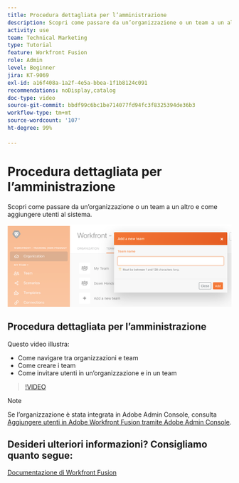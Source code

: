 ```yaml
---
title: Procedura dettagliata per l’amministrazione
description: Scopri come passare da un’organizzazione o un team a un altro e come aggiungere utenti al sistema in [!DNL Adobe Workfront Fusion].
activity: use
team: Technical Marketing
type: Tutorial
feature: Workfront Fusion
role: Admin
level: Beginner
jira: KT-9069
exl-id: a16f408a-1a2f-4e5a-bbea-1f1b8124c091
recommendations: noDisplay,catalog
doc-type: video
source-git-commit: bbdf99c6bc1be714077fd94fc3f8325394de36b3
workflow-type: tm+mt
source-wordcount: '107'
ht-degree: 99%

---
```


# Procedura dettagliata per l’amministrazione

Scopri come passare da un’organizzazione o un team a un altro e come aggiungere utenti al sistema.

![Immagine di uno scenario con gestione degli errori](assets/workfront-fusion-administration-1.png)

## Procedura dettagliata per l’amministrazione

Questo video illustra:

* Come navigare tra organizzazioni e team
* Come creare i team
* Come invitare utenti in un’organizzazione e in un team

>[!VIDEO](https://video.tv.adobe.com/v/335310/?quality=12&learn=on&enablevpops=1)

>[!NOTE]
>
>Se l’organizzazione è stata integrata in Adobe Admin Console, consulta [Aggiungere utenti in Adobe Workfront Fusion tramite Adobe Admin Console](https://experienceleague.adobe.com/docs/workfront/using/adobe-workfront-fusion/fusion-in-experience-cloud/add-fusion-users-admin-console.html?lang=it).


## Desideri ulteriori informazioni? Consigliamo quanto segue:

[Documentazione di Workfront Fusion](https://experienceleague.adobe.com/en/docs/workfront-fusion/using/get-started-with-fusion/understand-workfront-fusion/workfront-fusion-overview)
